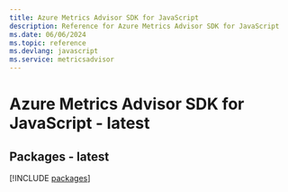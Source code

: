 ```yaml
---
title: Azure Metrics Advisor SDK for JavaScript
description: Reference for Azure Metrics Advisor SDK for JavaScript
ms.date: 06/06/2024
ms.topic: reference
ms.devlang: javascript
ms.service: metricsadvisor
---
```

# Azure Metrics Advisor SDK for JavaScript - latest
## Packages - latest
[!INCLUDE [packages](metrics-advisor-index.md)]